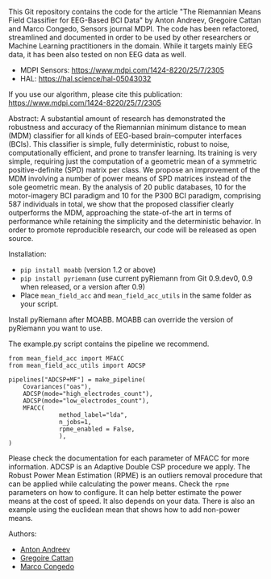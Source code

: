 This Git repository contains the code for the article "The Riemannian Means Field Classifier for EEG-Based BCI Data" by Anton Andreev, Gregoire Cattan and Marco Congedo, Sensors journal MDPI. The code has been refactored, streamlined and documented in order to be used by other researchers or Machine Learning practitioners in the domain. While it targets mainly EEG data, it has been also tested on non EEG data as well.

* MDPI Sensors: https://www.mdpi.com/1424-8220/25/7/2305
* HAL: https://hal.science/hal-05043032

If you use our algorithm, please cite this publication: https://www.mdpi.com/1424-8220/25/7/2305

Abstract: A substantial amount of research has demonstrated the robustness and accuracy of the Riemannian minimum distance to mean (MDM) classifier for all kinds of EEG-based brain–computer interfaces (BCIs). This classifier is simple, fully deterministic, robust to noise, computationally efficient, and prone to transfer learning. Its training is very simple, requiring just the computation of a geometric mean of a symmetric positive-definite (SPD) matrix per class. We propose an improvement of the MDM involving a number of power means of SPD matrices instead of the sole geometric mean. By the analysis of 20 public databases, 10 for the motor-imagery BCI paradigm and 10 for the P300 BCI paradigm, comprising 587 individuals in total, we show that the proposed classifier clearly outperforms the MDM, approaching the state-of-the art in terms of performance while retaining the simplicity and the deterministic behavior. In order to promote reproducible research, our code will be released as open source.

Installation: 
* `pip install moabb` (version 1.2 or above)
* `pip install pyriemann` (use current pyRiemann from Git 0.9.dev0, 0.9 when released, or a version after 0.9)
* Place `mean_field_acc` and `mean_field_acc_utils` in the same folder as your script. 

Install pyRiemann after MOABB. MOABB can override the version of pyRiemann you want to use.

The example.py script contains the pipeline we recommend.

```
from mean_field_acc import MFACC
from mean_field_acc_utils import ADCSP

pipelines["ADCSP+MF"] = make_pipeline(
    Covariances("oas"),
    ADCSP(mode="high_electrodes_count"),
    ADCSP(mode="low_electrodes_count"),
    MFACC(
              method_label="lda",
              n_jobs=1,
              rpme_enabled = False,
              ),   
)
```
Please check the documentation for each parameter of MFACC for more information. ADCSP is an Adaptive Double CSP procedure we apply. The Robust Power Mean Estimation (RPME) is an outliers removal procedure that can be applied while calculating the power means. Check the `rpme` parameters on how to configure. It can help better estimate the power means at the cost of speed. It also depends on your data. There is also an example using the euclidean mean that shows how to add non-power means.  

Authors:
* [Anton Andreev](https://scholar.google.com/citations?user=NFtzWMAAAAAJ&hl=en)
* [Gregoire Cattan](https://scholar.google.com/citations?user=SYe1u-kAAAAJ&hl=en)
* [Marco Congedo](https://scholar.google.com/citations?user=f9a1rO0AAAAJ&hl=en)
